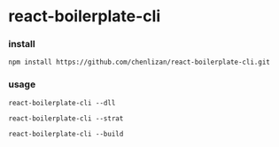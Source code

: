 # react-boilerplate-cli

### install
```
npm install https://github.com/chenlizan/react-boilerplate-cli.git
```

### usage
```
react-boilerplate-cli --dll

react-boilerplate-cli --strat

react-boilerplate-cli --build
```
